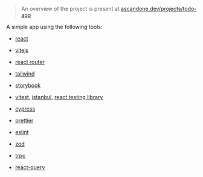 > An overview of the project is present at [ascandone.dev/projects/todo-app](https://ascandone.dev/projects/todo-app)

A simple app using the following tools:

- [react](https://reactjs.org/)
- [vitejs](https://vitejs.dev/)
- [react router](https://reactrouter.com/en/main)
- [tailwind](https://tailwindcss.com/)
- [storybook](https://storybook.js.org/)

- [vitest](https://vitest.dev/), [istanbul](https://istanbul.js.org/), [react testing library](https://testing-library.com/docs/react-testing-library/intro/)
- [cypress](https://www.cypress.io/)

- [prettier](https://prettier.io/)
- [eslint](https://eslint.org/)

- [zod](https://zod.dev/)
- [trpc](https://trpc.io/)
- [react-query](https://tanstack.com/query/v4/?from=reactQueryV3)
